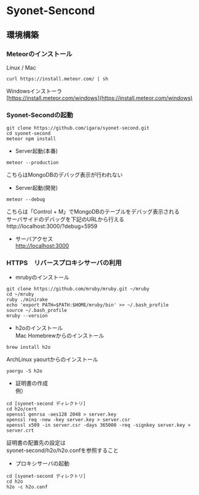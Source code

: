 # Syonet-Sencond

## 環境構築

### Meteorのインストール  
Linux / Mac  
```
curl https://install.meteor.com/ | sh
```

Windowsインストーラ  
[https://install.meteor.com/windows](https://install.meteor.com/windows)  

### Syonet-Secondの起動

```
git clone https://github.com/igara/syonet-second.git
cd syonet-second
meteor npm install
```

- Server起動(本番)  
```
meteor --production
```
こちらはMongoDBのデバッグ表示が行われない

- Server起動(開発)  
```
meteor --debug
```
こちらは「Control + M」でMongoDBのテーブルをデバッグ表示される  
サーバサイドのデバッグを下記のURLから行える  
http://localhost:3000/?debug=5959

- サーバアクセス  
[http://localhost:3000](http://localhost:3000)

### HTTPS　リバースプロキシサーバの利用

- mrubyのインストール  
```
git clone https://github.com/mruby/mruby.git ~/mruby
cd ~/mruby
ruby ./minirake
echo 'export PATH=$PATH:$HOME/mruby/bin' >> ~/.bash_profile
source ~/.bash_profile
mruby --version
```

- h2oのインストール  
Mac Homebrewからのインストール
```
brew install h2o
```

ArchLinux yaourtからのインストール
```
yaorgu -S h2o
```

- 証明書の作成  
例）
```
cd [syonet-second ディレクトリ]
cd h2o/cert
openssl genrsa -aes128 2048 > server.key
openssl req -new -key server.key > server.csr
openssl x509 -in server.csr -days 365000 -req -signkey server.key > server.crt
```
証明書の配置先の設定は  
syonet-second/h2o/h2o.confを参照すること

- プロキシサーバの起動  
```
cd [syonet-second ディレクトリ]
cd h2o
h2o -c h2o.conf
```